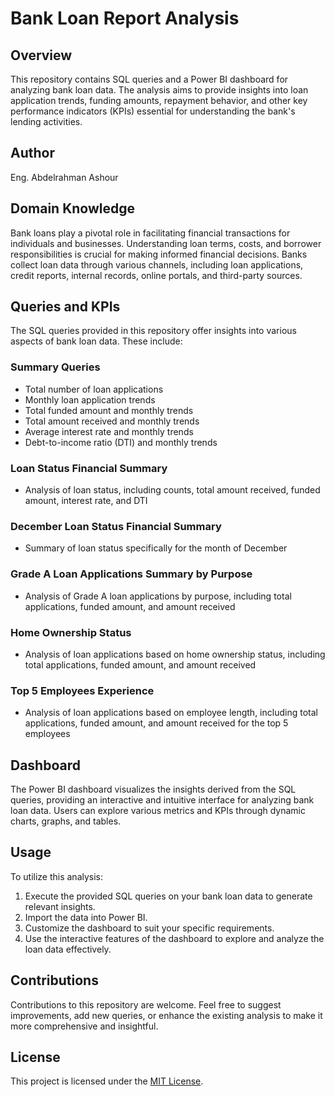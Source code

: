 # Bank Loan Report Analysis

## Overview
This repository contains SQL queries and a Power BI dashboard for analyzing bank loan data. The analysis aims to provide insights into loan application trends, funding amounts, repayment behavior, and other key performance indicators (KPIs) essential for understanding the bank's lending activities.

## Author
Eng. Abdelrahman Ashour

## Domain Knowledge
Bank loans play a pivotal role in facilitating financial transactions for individuals and businesses. Understanding loan terms, costs, and borrower responsibilities is crucial for making informed financial decisions. Banks collect loan data through various channels, including loan applications, credit reports, internal records, online portals, and third-party sources.

## Queries and KPIs
The SQL queries provided in this repository offer insights into various aspects of bank loan data. These include:

### Summary Queries
- Total number of loan applications
- Monthly loan application trends
- Total funded amount and monthly trends
- Total amount received and monthly trends
- Average interest rate and monthly trends
- Debt-to-income ratio (DTI) and monthly trends

### Loan Status Financial Summary
- Analysis of loan status, including counts, total amount received, funded amount, interest rate, and DTI

### December Loan Status Financial Summary
- Summary of loan status specifically for the month of December

### Grade A Loan Applications Summary by Purpose
- Analysis of Grade A loan applications by purpose, including total applications, funded amount, and amount received

### Home Ownership Status
- Analysis of loan applications based on home ownership status, including total applications, funded amount, and amount received

### Top 5 Employees Experience
- Analysis of loan applications based on employee length, including total applications, funded amount, and amount received for the top 5 employees

## Dashboard
The Power BI dashboard visualizes the insights derived from the SQL queries, providing an interactive and intuitive interface for analyzing bank loan data. Users can explore various metrics and KPIs through dynamic charts, graphs, and tables.

## Usage
To utilize this analysis:
1. Execute the provided SQL queries on your bank loan data to generate relevant insights.
2. Import the data into Power BI.
3. Customize the dashboard to suit your specific requirements.
4. Use the interactive features of the dashboard to explore and analyze the loan data effectively.

## Contributions
Contributions to this repository are welcome. Feel free to suggest improvements, add new queries, or enhance the existing analysis to make it more comprehensive and insightful.

## License
This project is licensed under the [MIT License](LICENSE).

